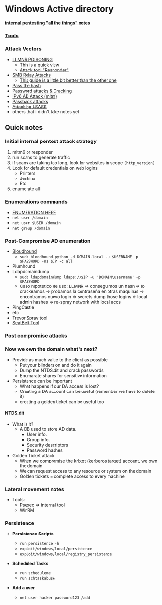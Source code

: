 # Windows Active directory

[**internal pentesting "all the things" notes**](https://swisskyrepo.github.io/InternalAllTheThings/)

### [Tools](./adTools.md)

### Attack Vectors
- [LLMNR POISONING](./llmnr.md)
    - This is a quick view
    - [Attack tool "Responder"](https://www.kali.org/tools/responder/)
- [SMB Relay Attacks](https://medium.com/@aniswersighni/active-directory-attacks-smb-relay-attacks-ea7d8cf9a8f8)
    - [This guide is a little bit better than the other one](https://viperone.gitbook.io/pentest-everything/everything/everything-active-directory/adversary-in-the-middle/smb-relay)
- [Pass the hash](./passTheHash.md)
- [Password attacks & Cracking](./passAttacks.md)
- [IPv6 AD Attack (mitm)](https://stridergearhead.medium.com/ipv6-attack-ad-attack-ea50476dccee)
- [Passback attacks](https://www.mindpointgroup.com/blog/how-to-hack-through-a-pass-back-attack)
- [Attacking LSASS](./lsass.md)
- others that i didn't take notes yet

## Quick notes

### Initial internal pentest attack strategy
1. mitm6 or responder
2. run scans to generate traffic
3. if scans are taking too long, look for websites in scope `(http_version)`
4. Look for default credentials on web logins
    - Printers
    - Jenkins
    - Etc
5. enumerate all

### Enumerations commands
- [ENUMERATION HERE](./enum.md)
- `net user /domain`
- `net user $USER /domain`
- `net group /domain`


### Post-Compromise AD enumeration
- [Bloudhound](https://book.hacktricks.xyz/windows-hardening/active-directory-methodology/bloodhound)
    - `sudo bloodhound-python -d DOMAIN.local -u $USERNAME -p $PASSWORD -ns $IP -c all`
- Plumhound
- Ldapdomaindump
    - `sudo ldapdomaindump ldaps://$IP -u 'DOMAIN\username' -p $PASSWORD`
    - Caso hipotetico de uso: LLMNR => conseguimos un hash => lo crackeamos => probamos la contraseña en otras maquinas => encontramos nuevo login => secrets dump those logins => local admin hashes => re-spray network with local accs
- PingCastle
- etc
- Trevor Spray tool
- [SeatBelt Tool](https://github.com/GhostPack/Seatbelt)

### [Post compromise attacks](./postCompromiseAttacks.md)

### Now we own the domain what's next?
- Provide as much value to the client as possible
    - Put your blinders on and do it again
    - Dump the NTDS.dit and crack passwords
    - Enumarate shares for sensitive information
- Persistence can be important
    - What happens if our DA access is lost?
    - Creating a DA account can be useful (remember we have to delete it)
    - creating a golden ticket can be useful too

#### NTDS.dit
- What is it?
    - A DB used to store AD data.
        - User info.
        - Group info.
        - Security descriptors
        - Password hashes
- Golden Ticket attack
    - When we compromise the krbtgt (kerberos target) account, we own the domain
    - We can request access to any resource or system on the domain
    - Golden tickets = complete access to every machine

### Lateral movement notes
- Tools:
    - Psexec => internal tool
    - WinRM

### Persistence
- **Persistence Scripts**
  - `run persistence -h`
  - `exploit/windows/local/persistence`
  - `exploit/windows/local/registry_persistence`

- **Scheduled Tasks**
  - `run scheduleme`
  - `run schtaskabuse`

- **Add a user**
  - `net user hacker password123 /add`
